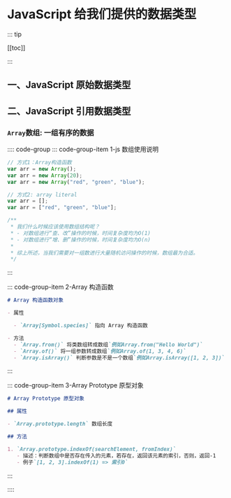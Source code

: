 # JavaScript 给我们提供的数据类型

::: tip

[[toc]]

:::

## 一、JavaScript 原始数据类型

## 二、JavaScript 引用数据类型

### `Array`数组: 一组有序的数据

:::: code-group
::: code-group-item 1-js 数组使用说明

```js
// 方式1：Array构造函数
var arr = new Array();
var arr = new Array(20);
var arr = new Array("red", "green", "blue");

// 方式2: array literal
var arr = [];
var arr = ["red", "green", "blue"];

/**
 * 我们什么时候应该使用数组结构呢？
 * - 对数组进行“查、改”操作的时候，时间复杂度均为O(1)
 * - 对数组进行“增、删”操作的时候，时间复杂度均为O(n)
 *
 * 综上所述，当我们需要对一组数进行大量随机访问操作的时候，数组最为合适。
 */
```

:::

::: code-group-item 2-Array 构造函数

```md
# Array 构造函数对象

- 属性

  - `Array[Symbol.species]` 指向 Array 构造函数

- 方法
  - `Array.from()` 将类数组转成数组`例如Array.from("Hello World")`
  - `Array.of()` 将一组参数转成数组`例如Array.of(1, 3, 4, 6)`
  - `Array.isArray()` 判断参数是不是一个数组`例如Array.isArray([1, 2, 3])`
```

:::

::: code-group-item 3-Array Prototype 原型对象

```md
# Array Prototype 原型对象

## 属性

- `Array.prototype.length` 数组长度

## 方法

1. `Array.prototype.indexOf(searchElement, fromIndex)`
   - 描述：判断数组中是否存在传入的元素，若存在，返回该元素的索引，否则，返回-1
   - 例子`[1, 2, 3].indexOf(1) => 索引0`
```

:::

::::


